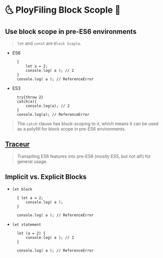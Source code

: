 # 🌜  PloyFiling Block Scople 🌛 #

## Use block scope in pre-ES6 environments ##

> `let` and `const` are `Block Scople`.

- ES6

        {
            let a = 2;
            console.log( a ); // 2
        }
        console.log( a ); // ReferenceError

- ES3

        try{throw 2}
        catch(a){
            console.log(a); // 2
        }
        console.log(a); // ReferenceError

>The `catch` clause has block-scoping to it, which means it can be used as a polyfill for block scope in pre-ES6 environments.

## [Traceur](http://google.github.io/traceur-compiler/demo/repl.html#) ##

>Transpiling ES6 features into pre-ES6 (mostly ES5, but not all!) for general usage.

## Implicit vs. Explicit Blocks ##

- `let block`

        { let a = 2;
            console.log( a );
        }

        console.log( a ); // ReferenceError
- `let statement`

        let (a = 2) {
            console.log( a ); // 2
        }

        console.log( a ); // ReferenceError
